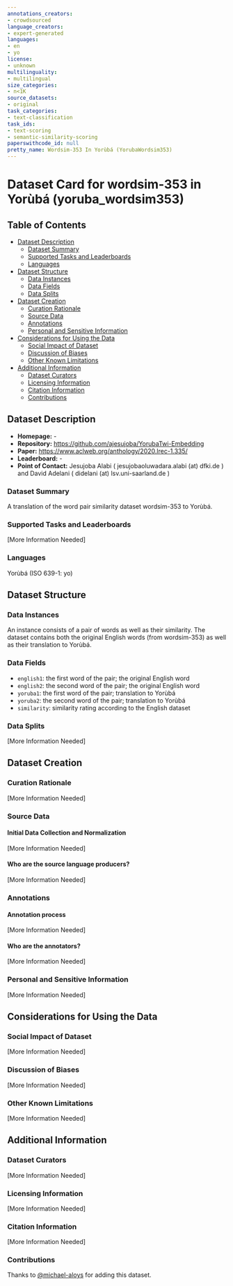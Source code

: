 ```yaml
---
annotations_creators:
- crowdsourced
language_creators:
- expert-generated
languages:
- en
- yo
license:
- unknown
multilinguality:
- multilingual
size_categories:
- n<1K
source_datasets:
- original
task_categories:
- text-classification
task_ids:
- text-scoring
- semantic-similarity-scoring
paperswithcode_id: null
pretty_name: Wordsim-353 In Yorùbá (YorubaWordsim353)
---
```


# Dataset Card for wordsim-353 in Yorùbá (yoruba_wordsim353)

## Table of Contents
- [Dataset Description](#dataset-description)
  - [Dataset Summary](#dataset-summary)
  - [Supported Tasks and Leaderboards](#supported-tasks-and-leaderboards)
  - [Languages](#languages)
- [Dataset Structure](#dataset-structure)
  - [Data Instances](#data-instances)
  - [Data Fields](#data-fields)
  - [Data Splits](#data-splits)
- [Dataset Creation](#dataset-creation)
  - [Curation Rationale](#curation-rationale)
  - [Source Data](#source-data)
  - [Annotations](#annotations)
  - [Personal and Sensitive Information](#personal-and-sensitive-information)
- [Considerations for Using the Data](#considerations-for-using-the-data)
  - [Social Impact of Dataset](#social-impact-of-dataset)
  - [Discussion of Biases](#discussion-of-biases)
  - [Other Known Limitations](#other-known-limitations)
- [Additional Information](#additional-information)
  - [Dataset Curators](#dataset-curators)
  - [Licensing Information](#licensing-information)
  - [Citation Information](#citation-information)
  - [Contributions](#contributions)

## Dataset Description

- **Homepage:** -
- **Repository:** https://github.com/ajesujoba/YorubaTwi-Embedding
- **Paper:** https://www.aclweb.org/anthology/2020.lrec-1.335/
- **Leaderboard:** -
- **Point of Contact:** Jesujoba Alabi ( jesujobaoluwadara.alabi (at) dfki.de ) and David Adelani ( didelani (at) lsv.uni-saarland.de )

### Dataset Summary

A translation of the word pair similarity dataset wordsim-353 to Yorùbá.

### Supported Tasks and Leaderboards

[More Information Needed]

### Languages

Yorùbá (ISO 639-1: yo)

## Dataset Structure

### Data Instances

An instance consists of a pair of words as well as their similarity. The dataset contains both the original English words (from wordsim-353) as well as their translation to Yorùbá.

### Data Fields

- `english1`: the first word of the pair; the original English word
- `english2`: the second word of the pair; the original English word
- `yoruba1`: the first word of the pair; translation to Yorùbá
- `yoruba2`: the second word of the pair; translation to Yorùbá
- `similarity`: similarity rating according to the English dataset

### Data Splits

[More Information Needed]

## Dataset Creation

### Curation Rationale

[More Information Needed]

### Source Data

#### Initial Data Collection and Normalization

[More Information Needed]

#### Who are the source language producers?

[More Information Needed]

### Annotations

#### Annotation process

[More Information Needed]

#### Who are the annotators?

[More Information Needed]

### Personal and Sensitive Information

[More Information Needed]

## Considerations for Using the Data

### Social Impact of Dataset

[More Information Needed]

### Discussion of Biases

[More Information Needed]

### Other Known Limitations

[More Information Needed]

## Additional Information

### Dataset Curators

[More Information Needed]

### Licensing Information

[More Information Needed]

### Citation Information

[More Information Needed]

### Contributions

Thanks to [@michael-aloys](https://github.com/michael-aloys) for adding this dataset.
